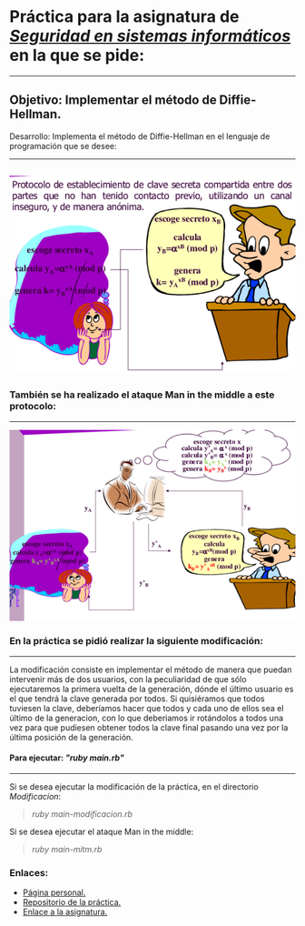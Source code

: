# Práctica para la asignatura de [_Seguridad en sistemas informáticos_](https://campusvirtual.ull.es/1516/course/view.php?id=143) en la que se pide:
---
## Objetivo: Implementar el método de Diffie-Hellman.

Desarrollo:
Implementa el método de Diffie-Hellman en el lenguaje de programación que se desee:

---
![esquema de la práctica](img/DH.png)
---



### También se ha realizado el ataque Man in the middle a este protocolo:

---
![esquema de la práctica](img/DHM.png)

### En la práctica se pidió realizar la siguiente modificación:
---
La modificación consiste en implementar el método de manera que puedan intervenir más de dos usuarios, con la peculiaridad de que sólo ejecutaremos la primera vuelta de la generación, dónde el último usuario es el que tendrá la clave generada por todos.
Si quisiéramos que todos tuviesen la clave, deberíamos hacer que todos y cada uno de ellos sea el último de la generacion, con lo que deberiamos ir rotándolos a todos una vez para que pudiesen obtener todos la clave final pasando una vez por la última posición de la generación.



#### Para ejecutar: _"ruby main.rb"_
---
Si se desea ejecutar la modificación de la práctica, en el directorio _Modificacion_:
>_ruby main-modificacion.rb_

Si se desea ejecutar el ataque Man in the middle:
>_ruby main-mitm.rb_

### Enlaces:

+ [Página personal.](http://alu0100768893.github.io/)
+ [Repositorio de la práctica.](https://github.com/alu0100768893/Diffie-Hellman)
+ [Enlace a la asignatura.](https://campusvirtual.ull.es/1516/course/view.php?id=143)
